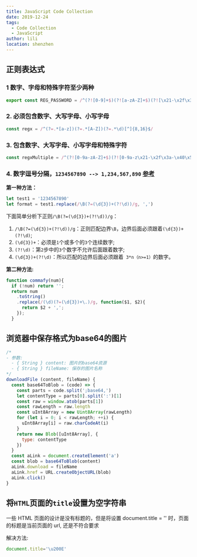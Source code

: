```yaml
---
title: JavaScript Code Collection
date: 2019-12-24
tags:
  - Code Collection
  - JavaScript
author: lili
location: shenzhen
---
```


## 正则表达式

### 1 数字、字母和特殊字符至少两种

```js
export const REG_PASSWORD = /^(?![0-9]+$)(?![a-zA-Z]+$)(?![\x21-\x2f\x3a-\x40\x5b-\x60\x7b-\x7e]+$)[\x21-\x7e]{8,15}$/;
```

### 2. 必须包含数字、大写字母、小写字母

```js
const regx = /^(?=.*[a-z])(?=.*[A-Z])(?=.*\d)[^]{8,16}$/
```

### 3. 包含数字、大写字母、小写字母和特殊字符

```js
const regxMultiple = /^(?![0-9a-zA-Z]+$)(?![0-9a-z\x21-\x2f\x3a-\x40\x5b-\x60\x7b-\x7e]+$)(?![0-9A-Z\x21-\x2f\x3a-\x40\x5b-\x60\x7b-\x7e]+$)(?![a-zA-Z\x21-\x2f\x3a-\x40\x5b-\x60\x7b-\x7e]+$)[\x21-\x7e]{8,16}$/ // 不能为数字+小写字母+大写字母、数字+小写字母+特殊字符、数字+大写字母+特殊字符、小写字母+大写字母+特殊字符、

```

### 4. 数字逗号分隔，` 1234567890 --> 1,234,567,890 ` [参考](https://github.com/jawil/blog/issues/20)

**第一种方法：**

```js
let test1 = '1234567890'
let format = test1.replace(/\B(?=(\d{3})+(?!\d))/g, ',')
```

下面简单分析下正则` /\B(?=(\d{3})+(?!\d))/g `：

1. ` /\B(?=(\d{3})+(?!\d))/g `：正则匹配边界` \B `，边界后面必须跟着` (\d{3})+(?!\d) `;
2. ` (\d{3})+ `：必须是` 1 `个或多个的` 3 `个连续数字;
3. ` (?!\d) `：第` 2 `步中的` 3 `个数字不允许后面跟着数字;
4. ` (\d{3})+(?!\d) `：所以匹配的边界后面必须跟着` 3*n（n>=1）`的数字。

**第二种方法:**

```js
function commafy(num){
  if (!num) return '';
  return num
    .toString()
    .replace(/(\d)(?=(\d{3})+\.)/g, function($1, $2){
      return $2 + ',';
    });
  }
```

## 浏览器中保存格式为base64的图片

```js
/*
- 参数:
  - { String } content: 图片的base64资源
  - { String } fileName: 保存的图片名称
*/
downloadFile (content, fileName) {
  const base64ToBlob = (code) => {
    const parts = code.split(';base64,')
    let contentType = parts[0].split(':')[1]
    const raw = window.atob(parts[1])
    const rawLength = raw.length
    const uInt8Array = new Uint8Array(rawLength)
    for (let i = 0; i < rawLength; ++i) {
      uInt8Array[i] = raw.charCodeAt(i)
    }
    return new Blob([uInt8Array], {
      type: contentType
    })
  }
  const aLink = document.createElement('a')
  const blob = base64ToBlob(content)
  aLink.download = fileName
  aLink.href = URL.createObjectURL(blob)
  aLink.click()
}
```

## 将` HTML `页面的` title `设置为空字符串

一些 HTML 页面的设计是没有标题的，但是将设置 document.title = '' 时，页面的标题是当前页面的 url, 还是不符合要求

解决方法:

```js
document.title='\u200E'
```
